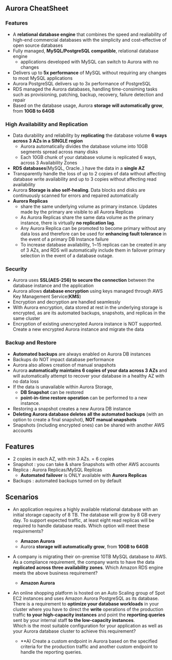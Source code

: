## Aurora CheatSheet 
### Features 
- A **relational database engine** that combines the speed and realiability of high-end commercial databases with the simplicity and cost-effective of open source databases 
- Fully managed, **MySQL/PostgreSQL compatible**, relational database engine
  - applications developed with MySQL can switch to Aurora with no changes
- Delivers up to **5x performance** of MySQL without requiring any changes to most MySQL applications 
- Aurora PostgreSQL delivers up to 3x performance of PostgreSQL
- RDS managed the Aurora databases, handling time-consiming tasks such as provisioning, patching, backup, recovery, failure detection and repair
- Based on the database usage, Aurora **storage will automatically grow**, from **10GB to 64GB**

### High Availability and Replication
- Data durability and reliability by **replicating** the database volume **6 ways across 3 AZs in a SINGLE region**
  - Aurora automatically divides the database volume into 10GB segments spread across many disks
  - Each 10GB chunk of your database volume is replicated 6 ways, across 3 Availability Zones
- **RDS databases**(MySQL, Oracle..) have the data in a **single AZ**
- Transparently handle the loss of up to 2 copies of data without affecting database write availability and up to 3 copies without affecting read availability 
- Aurora **Storage is also self-healing**. Data blocks and disks are continuously scanned for errors and repaired automatically
- **Aurora Replicas** 
  - share the same underlying volume as primary instance. Updates made by the primary are visible to all Aurora Replicas
  - As Aurora Replicas share the same data volume as the primary instance, there is virtually **no replication lag**.
  - Any Aurora Replica can be promoted to become primary without any data loss and therefore can be used for **enhancing fault tolerance** in the event of a primary DB Instance failure 
  - To increase database availability, 1~15 replicas can be created in any of 3 AZs, and RDS will automatically include them in failover primary selection in the event of a database outage.
  
### Security 
- Aurora uses **SSL(AES-256) to secure the connection** between the database instance and the application
- Aurora allows **database encryption** using keys managed through AWS Key Management Service(**KMS**)
- Encryption and decryption are handled seamlessly 
- With Aurora encryption, data stored at rest in the underlying storage is encrypted, as are its automated backups, snapshots, and replicas in the same cluster
- Encryption of existing unencrypted Aurora instance is NOT supported. Create a new encrypted Aurora instance and migrate the data

### Backup and Restore 
- **Automated backups** are always enabled on Aurora DB instances 
- Backups do NOT impact database performance 
- Aurora also allows creation of manual snapshots
- Aurora **automatically maintains 6 copies of your data across 3 AZs** and will automatically attempt to recover your database in a healthy AZ with no data loss
- If the data is unavailable within Aurora Storage, 
  - **DB Snapshot** can be restored
  - **point-in-time restore operation** can be performed to a new instance. 
- Restoring a snapshot creates a new Aurora DB instance 
- **Deleting Aurora database deletes all the automated backups** (with an option to create a final snapshot), **NOT manual snapshots**
- Snapshots (including encrypted ones) can be shared with another AWS accounts  


## Features
- 2 copies in each AZ, with min 3 AZs. = 6 copies
- Snapshot : you can take & share Snapshots with other AWS accounts
- Replica : Aurora Replicas/MySQL Replicas 
  - **Automated failover** is ONLY available with **Aurora Replicas**
- Backups : automated backups turned on by default  


## Scenarios 
- An application requires a highly available relational database with an initial storage capacity of 8 TB. The database will grow by 8 GB every day. To support expected traffic, at least eight read replicas will be required to handle database reads. Which option will meet these requirements?
  - **Amazon Aurora**
  - Aurora **storage will automatically grow**, from **10GB to 64GB**  

- A company is migrating their on-premise 10TB MySQL database to AWS. As a compliance requirement, the company wants to have the data **replicated across three availability zones**. Which Amazon RDS engine meets the above business requirement?
  - **Amazon Aurora**

- An online shopping platform is hosted on an Auto Scaling group of Spot EC2 instances and uses Amazon Aurora PostgreSQL as its database. There is a requirement to **optimize your database workloads** in your cluster where you have to direct the **write** operations of the production traffic **to your high-capacity instances** and point the **reporting queries** sent by your internal staff **to the low-capacity instances**.    
Which is the most suitable configuration for your application as well as your Aurora database cluster to achieve this requirement?
  - **A) Create a custom endpoint in Aurora based on the specified criteria for the production traffic and another custom endpoint to handle the reporting queries.
 
